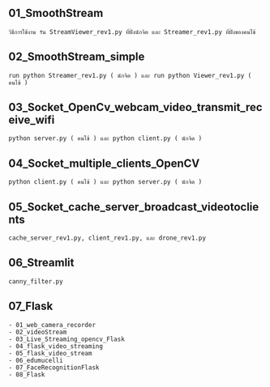 ##	01_SmoothStream
	วิธีการใช้งาน รัน StreamViewer_rev1.py ที่ฝั่งนักจิต และ Streamer_rev1.py ที่ฝั่งของคนไข้
##	02_SmoothStream_simple
	run python Streamer_rev1.py ( นักจิต ) และ run python Viewer_rev1.py ( คนไข้ )
##	03_Socket_OpenCv_webcam_video_transmit_receive_wifi
	python server.py ( คนไข้ ) และ python client.py ( นักจิต )
##	04_Socket_multiple_clients_OpenCV
	python client.py ( คนไข้ ) และ python server.py ( นักจิต )
##	05_Socket_cache_server_broadcast_videotoclients
	cache_server_rev1.py, client_rev1.py, และ drone_rev1.py
##	06_Streamlit
	canny_filter.py
##	07_Flask
	- 01_web_camera_recorder
	- 02_videoStream
	- 03_Live_Streaming_opencv_Flask
	- 04_flask_video_streaming
	- 05_flask_video_stream
	- 06_edumucelli
	- 07_FaceRecognitionFlask
	- 08_Flask